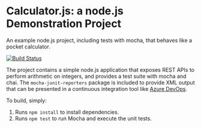 Calculator.js: a node.js Demonstration Project
==============================================
An example node.js project, including tests with mocha, that behaves like
a pocket calculator.

[![Build Status](https://wangjjlab.visualstudio.com/20220923AzureBoardsV2/_apis/build/status/wangjj2019.calculator?branchName=master)](https://wangjjlab.visualstudio.com/20220923AzureBoardsV2/_build/latest?definitionId=7&branchName=master)


The project contains a simple node.js application that exposes REST APIs
to perform arithmetic on integers, and provides a test suite with mocha
and chai.  The `mocha-junit-reporters` package is included to provide XML
output that can be presented in a continuous integration tool like
[Azure DevOps](https://azure.com/devops).

To build, simply:

1. Runs `npm install` to install dependencies.
2. Runs `npm test` to run Mocha and execute the unit tests.

